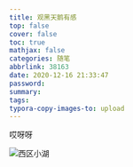 ```yaml
---
title: 观黑天鹅有感
top: false
cover: false
toc: true
mathjax: false
categories: 随笔
abbrlink: 38163
date: 2020-12-16 21:33:47
password:
summary:
tags:
typora-copy-images-to: upload
---
```


哎呀呀

![西区小湖](https://cdn.jsdelivr.net/gh/otsukaresama/blog_images/img/2020/12/17/774cfed34830dee6d7cf8983a971c737-西区小湖-5f6234.jpg)






